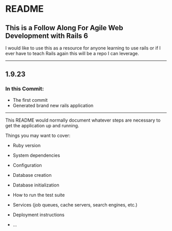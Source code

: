 # README

## This is a Follow Along For Agile Web Development with Rails 6
I would like to use this as a resource for anyone learning to use rails or
if I ever have to teach Rails again this will be a repo I can leverage.

---
## 1.9.23

### In this Commit:
- The first commit
- Generated brand new rails application

---

This README would normally document whatever steps are necessary to get the
application up and running.

Things you may want to cover:

* Ruby version

* System dependencies

* Configuration

* Database creation

* Database initialization

* How to run the test suite

* Services (job queues, cache servers, search engines, etc.)

* Deployment instructions

* ...
